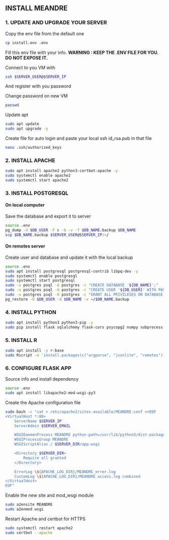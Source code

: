## INSTALL MEANDRE

### 1. UPDATE AND UPGRADE YOUR SERVER
Copy the env file from the default one
``` sh
cp install.env .env
```
Fill this env file with your info.
**WARNING : KEEP THE .ENV FILE FOR YOU. DO NOT EXPOSE IT.**

Connect to you VM with
``` sh
ssh $SERVER_USER@$SERVER_IP
```
And register with you password

Change password on new VM
``` sh
passwd
```

Update apt
``` sh
sudo apt update
sudo apt upgrade -y
```

Create file for auto login and paste your local ssh id_rsa.pub in that file
``` sh
nano .ssh/authorized_keys
```


### 2. INSTALL APACHE
``` sh
sudo apt install apache2 python3-certbot-apache -y
sudo systemctl enable apache2
sudo systemctl start apache2
```


### 3. INSTALL POSTGRESQL
#### On local computer
Save the database and export it to server
``` sh
source .env
pg_dump -U $DB_USER -F c -b -v -f $DB_NAME.backup $DB_NAME
scp $DB_NAME.backup $SERVER_USER@$SERVER_IP:~/
```

#### On remotes server
Create user and database and update it with the local backup
``` sh
source .env
sudo apt install postgresql postgresql-contrib libpq-dev -y
sudo systemctl enable postgresql
sudo systemctl start postgresql
sudo -u postgres psql -U postgres -c "CREATE DATABASE '${DB_NAME}';"
sudo -u postgres psql -U postgres -c "CREATE USER '${DB_USER}' WITH PASSWORD '${DB_PASSWORD}';"
sudo -u postgres psql -U postgres -c "GRANT ALL PRIVILEGES ON DATABASE '${DB_NAME}' TO '${DB_USER}';"
pg_restore -U $DB_USER -d $DB_NAME -v ~/$DB_NAME.backup
```


### 4. INSTALL PYTHON
``` sh
sudo apt install python3 python3-pip -y
sudo pip install flask sqlalchemy flask-cors psycopg2 numpy subprocess json os datetime pandas dotenv
```


### 5. INSTALL R
``` sh
sudo apt install -y r-base
sudo Rscript -e 'install.packages(c("argparse", "jsonlite", "remotes")); remotes::install_github("super-lou/dataSHEEP")'
```


### 6. CONFIGURE FLASK APP
Source info and install dependency
``` sh
source .env
sudo apt install libapache2-mod-wsgi-py3
```

Create the Apache configuration file
``` sh
sudo bash -c "cat > /etc/apache2/sites-available/MEANDRE.conf <<EOF
<VirtualHost *:80>
    ServerName $SERVER_IP
    ServerAdmin $SERVER_EMAIL

    WSGIDaemonProcess MEANDRE python-path=/usr/lib/python3/dist-packages
    WSGIProcessGroup MEANDRE
    WSGIScriptAlias / $SERVER_DIR/app.wsgi

    <Directory $SERVER_DIR>
        Require all granted
    </Directory>

    ErrorLog \${APACHE_LOG_DIR}/MEANDRE_error.log
    CustomLog \${APACHE_LOG_DIR}/MEANDRE_access.log combined
</VirtualHost>
EOF"
```

Enable the new site and mod_wsgi module
``` sh
sudo a2ensite MEANDRE
sudo a2enmod wsgi
```

Restart Apache and certbot for HTTPS
``` sh
sudo systemctl restart apache2
sudo certbot --apache
```